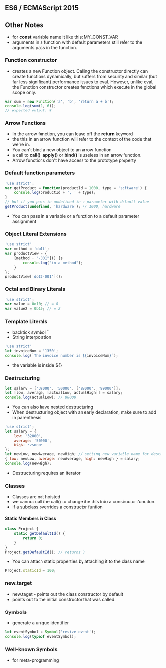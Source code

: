 ## ES6 / ECMAScript 2015

## Other Notes
- for **const** variable name it like this: MY_CONST_VAR
- arguments in a function with default parameters still refer to the arguments pass in the function.
### Function constructor
- creates a new Function object. Calling the constructor directly can create functions dynamically, but suffers from security and similar (but far less significant) performance issues to eval. However, unlike eval, the Function constructor creates functions which execute in the global scope only.
```javascript
var sum = new Function('a', 'b', 'return a + b');
console.log(sum(2, 6));
// expected output: 8
```

### Arrow Functions
- In the arrow function, you can leave off the **return** keyword
- the this in an arrow function will refer to the context of the code that we're in.
- You can't bind a new object to an arrow function
- a call to **call()**, **apply()** or **bind()** is useless in an arrow function.
- Arrow functions don't have access to the prototype property

### Default function parameters
```javascript
'use strict';
var getProduct = function(productId = 1000, type = 'software') {
    console.log(productId + ', ' + type);
}
// but if you pass in undefined in a parameter with default value
getProduct(undefined, 'hardware'); // 1000, hardware
```
- You can pass in a variable or a function to a default parameter assignment

### Object Literal Extensions
```javascript
'use strict'
var method = 'doIt';
var productView = {
    [method + "-001"]() {s
        console.log("in a method");
    }
};
productView['doIt-001']();
```
### Octal and Binary Literals
```javascript
'use strict';
var value = 0o10; // = 8
var value2 = 0b10; // = 2
```

### Template Literals
- backtick symbol ``
- String interpolation
```javascript
'use strict'
let invoiceNum = '1350';
console.log(`The invoice number is ${invoiceNum}`);
```
- the variable is inside ${}

### Destructuring
```javascript
let salary = ['32000', '50000', ['88000', '99000']];
let [low, average, [actualLow, actualHigh]] = salary;
console.log(actualLow); // 88000
```
- You can also have nested destructuring
- When destructuring object with an early declaration, make sure to add in parenthesis
```javascript
'use strict';
let salary = {
    low: '32000',
    average: '50000',
    high: '75000'
};
let newLow, newAverage, newHigh; // setting new variable name for destructured properties of an object.
{ low: newLow, average: newAverage, high: newHigh } = salary;
console.log(newHigh);
```
- Destructuring requires an iterator

### Classes
- Classes are not hoisted
- we cannot call the call() to change the this into a constructor function.
- If a subclass overrides a constructor funtion

#### Static Members in Class
```javascript
class Project {
    static getDefaultId() {
        return 0;
    }
}
Project.getDefaultId(); // returns 0
```
- You can attach static properties by attaching it to the class name
```javascript
Project.staticId = 100;
```

### new.target
- new.taget - points out the class constructor by default
- points out to the initial constructor that was called.

### Symbols
- generate a unique identifier
```javascript
let eventSymbol = Symbol('resize event');
console.log(typeof eventSymbol);
```
### Well-known Symbols
- for meta-programming